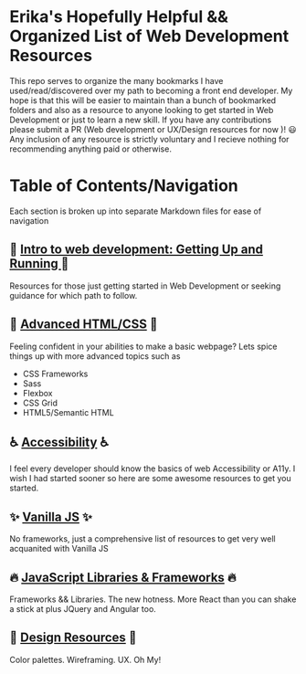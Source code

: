 # Erika's Hopefully Helpful && Organized  List of Web Development Resources

This repo serves to organize the many bookmarks I have used/read/discovered over my path to becoming a front end developer. My hope is that this will be easier to maintain than a bunch of bookmarked folders and also as a resource to anyone looking to get started in Web Development or just to learn a new skill. If you have any contributions please submit a PR (Web development or UX/Design resources for now )! :smiley: Any inclusion of any resource is strictly voluntary and I recieve nothing for recommending anything paid or otherwise. 

# Table of Contents/Navigation
Each section is broken up into separate Markdown files for ease of navigation 


## :rocket: [Intro to web development: Getting Up and Running ](GettingStarted.md) :rocket: 

Resources for those just getting started in Web Development or seeking guidance for which path to follow. 

## :sparkling_heart: [Advanced HTML/CSS](AdvancedHTMLCSS.md) :sparkling_heart:

Feeling confident in your abilities to make a basic webpage? Lets spice things up with more advanced topics such as 
- CSS Frameworks
- Sass 
- Flexbox
- CSS Grid 
- HTML5/Semantic HTML

## :wheelchair: [Accessibility](Accessibility.md) :wheelchair:

I feel every developer should know the basics of web Accessibility or A11y. I wish I had started sooner so here are some awesome resources to get you started. 

## :sparkles: [Vanilla JS](VanillaJS.md) :sparkles: 

No frameworks, just a comprehensive list of resources to get very well acquanited with Vanilla JS 

## :fire: [JavaScript Libraries & Frameworks](JSFrameworks.md) :fire: 

Frameworks && Libraries. The new hotness. More React than you can shake a stick at plus JQuery and Angular too. 

## :rainbow: [Design Resources](design.md) :rainbow:

Color palettes. Wireframing. UX. Oh My! 
